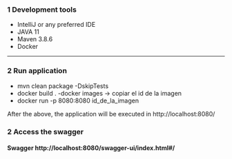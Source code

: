 ### 1 Development tools

* IntelliJ or any preferred IDE
* JAVA 11
* Maven 3.8.6
* Docker
*******

### 2 Run application

- mvn clean package -DskipTests
- docker build .
-docker images    -> copiar el id de la imagen
- docker run  -p  8080:8080   id_de_la_imagen

After the above, the application will be executed in http://localhost:8080/

### 2 Access the swagger
#### Swagger http://localhost:8080/swagger-ui/index.html#/

